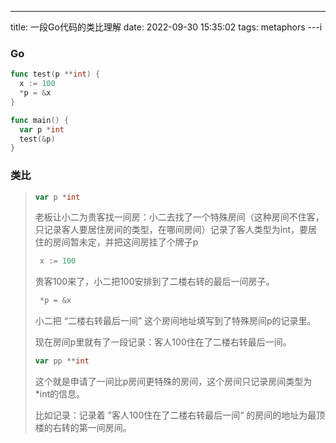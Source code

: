 ---
title: 一段Go代码的类比理解
date: 2022-09-30 15:35:02
tags: metaphors
---i

### Go

```go
func test(p **int) {
  x := 100
  *p = &x
}

func main() {
  var p *int
  test(&p)
}
```



### 类比

> ```go
> var p *int
> ```
>
> 老板让小二为贵客找一间房：小二去找了一个特殊房间（这种房间不住客，只记录客人要居住房间的类型，在哪间房间）记录了客人类型为int，要居住的房间暂未定，并把这间房挂了个牌子p
>
>
>
> ```go
>  x := 100
> ```
>
> 贵客100来了，小二把100安排到了二楼右转的最后一间房子。
>
>
>
> ```go
>  *p = &x
> ```
>
> 小二把 “二楼右转最后一间” 这个房间地址填写到了特殊房间p的记录里。
>
> 现在房间p里就有了一段记录：客人100住在了二楼右转最后一间。
>
>
>
> ```go
> var pp **int
> ```
>
> 这个就是申请了一间比p房间更特殊的房间，这个房间只记录房间类型为*int的信息。
>
> 比如记录：记录着 ”客人100住在了二楼右转最后一间“ 的房间的地址为最顶楼的右转的第一间房间。
>
>



